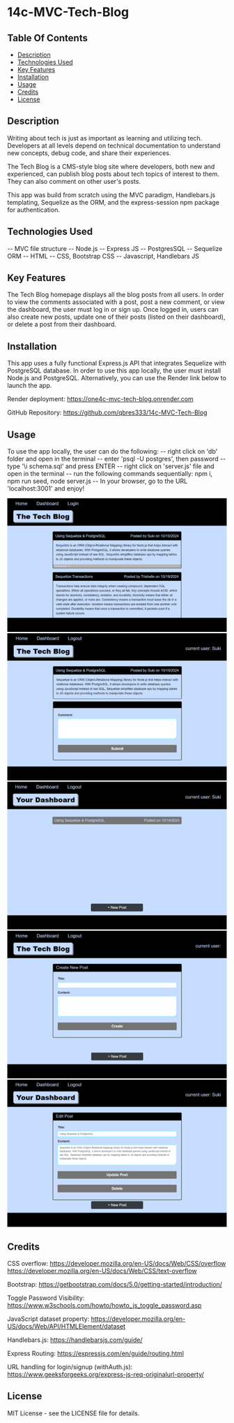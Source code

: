 # 14c-MVC-Tech-Blog

## Table Of Contents

- [Description](#description)
- [Technologies Used](#technologiesused)
- [Key Features](#keyfeatures)
- [Installation](#installation)
- [Usage](#usage)
- [Credits](#credits)
- [License](#license)

## Description

Writing about tech is just as important as learning and utilizing tech. Developers at all levels depend on technical documentation to understand new concepts, debug code, and share their experiences.

The Tech Blog is a CMS-style blog site where developers, both new and experienced, can publish blog posts about tech topics of interest to them. They can also comment on other user's posts. 

This app was build from scratch using the MVC paradigm, Handlebars.js templating, Sequelize as the ORM, and the express-session npm package for authentication.

## Technologies Used

-- MVC file structure
-- Node.js
-- Express JS
-- PostgresSQL
-- Sequelize ORM
-- HTML
-- CSS, Bootstrap CSS
-- Javascript, Handlebars JS

## Key Features

The Tech Blog homepage displays all the blog posts from all users. In order to view the comments associated with a post, post a new comment, or view the dashboard, the user must log in or sign up. Once logged in, users can also create new posts, update one of their posts (listed on their dashboard), or delete a post from their dashboard.

## Installation

This app uses a fully functional Express.js API that integrates Sequelize with PostgreSQL database. In order to use this app locally, the user must install Node.js and PostgreSQL. Alternatively, you can use the Render link below to launch the app.

Render deployment:
https://one4c-mvc-tech-blog.onrender.com

GitHub Repository:
https://github.com/qbres333/14c-MVC-Tech-Blog

## Usage

To use the app locally, the user can do the following:
    -- right click on 'db' folder and open in the terminal
    -- enter 'psql -U postgres', then password
    -- type '\i schema.sql' and press ENTER
    -- right click on 'server.js' file and open in the terminal
    -- run the following commands sequentially: npm i, npm run seed, node server.js
    -- In your browser, go to the URL 'localhost:3001' and enjoy!

![homepage](public/images/homepage.png)
![add comment page](public/images/add-comment.png)
![dashboard](public/images/dashboard.png)
![new post](public/images/new-post.png)
![edit post](public/images/edit-post.png)

## Credits

CSS overflow:
https://developer.mozilla.org/en-US/docs/Web/CSS/overflow
https://developer.mozilla.org/en-US/docs/Web/CSS/text-overflow

Bootstrap:
https://getbootstrap.com/docs/5.0/getting-started/introduction/

Toggle Password Visibility:
https://www.w3schools.com/howto/howto_js_toggle_password.asp

JavaScript dataset property:
https://developer.mozilla.org/en-US/docs/Web/API/HTMLElement/dataset

Handlebars.js:
https://handlebarsjs.com/guide/

Express Routing:
https://expressjs.com/en/guide/routing.html

URL handling for login/signup (withAuth.js):
https://www.geeksforgeeks.org/express-js-req-originalurl-property/

## License

MIT License - see the LICENSE file for details.
